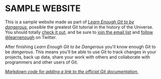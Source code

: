# SAMPLE WEBSITE

This is a sample website made as part of [*Learn Enough Git to be dangerous*](http://learnenough/git-tutorial), possible the greatest Git tutorial in the history of the Universe. You should totally [check it out](http://learnenough/git-tutorial), and be sure to [join the email list](http://learnenough.com/#email_list) and [follow @learnenough](http://twitter.com/learnenough) on Twitter.

After finishing *Learn Enough Git to be Dangerous* you'll know enough Git to be *dangerous*. This means you'll be able to use Git to track changes in your projects, back up data, share your work with others and collaborate with programmers and other users of Git.

[*Markdown code for adding a link to the official Git documentation.*](~/repos/website/README.md)
